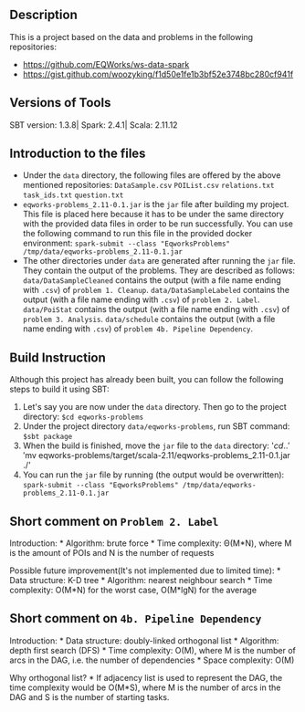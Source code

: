 ## Description

This is a project based on the data and problems in the following repositories:
* https://github.com/EQWorks/ws-data-spark
* https://gist.github.com/woozyking/f1d50e1fe1b3bf52e3748bc280cf941f

## Versions of Tools

SBT version: 1.3.8|
Spark: 2.4.1|
Scala: 2.11.12

## Introduction to the files

* Under the `data` directory, the following files are offered by the above mentioned repositories:
    `DataSample.csv`
    `POIList.csv`
    `relations.txt`
    `task_ids.txt`
    `question.txt`
* `eqworks-problems_2.11-0.1.jar` is the `jar` file after building my project. This file is placed here because it has to be under the same directory with the provided data files in order to be run successfully. You can use the following command to run this file in the provided docker environment:
    `spark-submit --class "EqworksProblems" /tmp/data/eqworks-problems_2.11-0.1.jar`
* The other directories under `data` are generated after running the `jar` file. They contain the output of the problems. They are described as follows:
    `data/DataSampleCleaned` contains the output (with a file name ending with `.csv`) of `problem 1. Cleanup`.
    `data/DataSampleLabeled` contains the output (with a file name ending with `.csv`) of `problem 2. Label`.
    `data/PoiStat` contains the output (with a file name ending with `.csv`) of `problem 3. Analysis`.
    `data/schedule` contains the output (with a file name ending with `.csv`) of `problem 4b. Pipeline Dependency`.

## Build Instruction

Although this project has already been built, you can follow the following steps to build it using SBT:
1. Let's say you are now under the `data` directory. Then go to the project directory:
    `$cd eqworks-problems`
2. Under the project directory `data/eqworks-problems`, run SBT command:
    `$sbt package`
3. When the build is finished, move the `jar` file to the `data` directory:
    '$cd ..'
    '$mv eqworks-problems/target/scala-2.11/eqworks-problems_2.11-0.1.jar ./'
4. You can run the `jar` file by running (the output would be overwritten):
    `spark-submit --class "EqworksProblems" /tmp/data/eqworks-problems_2.11-0.1.jar`

## Short comment on `Problem 2. Label`

  Introduction:
    * Algorithm: brute force
    * Time complexity: Θ(M*N), where M is the amount of POIs and N is the number of requests

  Possible future improvement(It's not implemented due to limited time):
    * Data structure: K-D tree
    * Algorithm: nearest neighbour search
    * Time complexity: O(M\*N) for the worst case, O(M\*lgN) for the average

## Short comment on `4b. Pipeline Dependency`

  Introduction:
    * Data structure: doubly-linked orthogonal list
    * Algorithm: depth first search (DFS)
    * Time complexity: O(M), where M is the number of arcs in the DAG, i.e. the number of dependencies
    * Space complexity: O(M)

  Why orthogonal list?
    * If adjacency list is used to represent the DAG, the time complexity would be O(M*S), where M is
      the number of arcs in the DAG and S is the number of starting tasks.